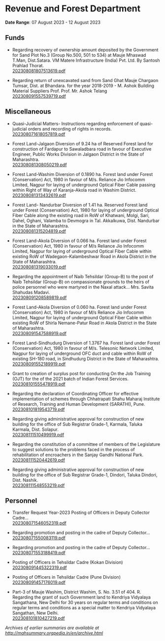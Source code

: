 # Revenue and Forest Department

**Date Range**: 07 August 2023 - 12 August 2023


## Funds
- Regarding recovery of ownership amount deposited by the Government for Sand Plot No.3 (Group No.500, 501 to 534) at Mauje Mhaswad T.Man, Dist.Satara. VM Matere Infrastructure (India) Pvt. Ltd. By Santosh Prahlad Thorat.\
  [202308081807513619.pdf](https://gr.maharashtra.gov.in/Site/Upload/Government%20Resolutions/English/202308081807513619.pdf)

- Regarding return of unexcavated sand from Sand Ghat Mauje Chargaon Tumsar, Dist. at Bhandara. for the year 2018-2019 - M. Ashok Building Material Suppliers Prof. Prof. Mr. Ashok Telang\
  [202308091557539719.pdf](https://gr.maharashtra.gov.in/Site/Upload/Government%20Resolutions/English/202308091557539719.pdf)

## Miscellaneous
- Quasi-Judicial Matters- Instructions regarding enforcement of quasi-judicial orders and recording of rights in records.\
  [202308071618057819.pdf](https://gr.maharashtra.gov.in/Site/Upload/Government%20Resolutions/English/202308071618057819.pdf)

- Forest Land-Jalgaon Diversion of 9.24 ha of Reserved Forest land for construction of Fardapur to Sawaladbara road in favour of Executive Engineer, Public Works Division in Jalgaon District in the State of Maharashtra.\
  [202308081308050219.pdf](https://gr.maharashtra.gov.in/Site/Upload/Government%20Resolutions/English/202308081308050219.pdf)

- Forest Land-Washim Diversion of 0.1890 ha. Forest land under Forest (Conservation) Act, 1980 in favour of M/s. Reliance Jio Infocomm Limited, Nagpur for laying of underground Optical Fiber Cable passing within Right of Way of Karanja-Akola road in Washim District.\
  [202308081313432619.pdf](https://gr.maharashtra.gov.in/Site/Upload/Government%20Resolutions/English/202308081313432619.pdf)

- Forest Land- Nandurbar Diversion of 1.41 ha. Reserved Forest land under Forest (Conservation) Act, 1980 for laying of underground Optical Fiber Cable along the existing road in RoW of Khatwani, Molgi, Sari, Dahel, Oghani, Valamba to Devmogra in Tal. Akkalkuwa, Dist. Nandurbar in the State of Maharashtra.\
  [202308081315204819.pdf](https://gr.maharashtra.gov.in/Site/Upload/Government%20Resolutions/English/202308081315204819.pdf)

- Forest Land-Akola Diversion of 0.066 ha. Forest land under Forest (Conservation) Act, 1980 in favour of M/s Reliance Jio Infocomm Limited, Nagpur for laying of underground Optical Fiber Cable within existing RoW of Wadegaon-Kalambeshwar Road in Akola District in the State of Maharashtra.\
  [202308081319033019.pdf](https://gr.maharashtra.gov.in/Site/Upload/Government%20Resolutions/English/202308081319033019.pdf)

- Regarding the appointment of Naib Tehsildar (Group-B) to the post of Naib Tehsildar (Group-B) on compassionate grounds to the heirs of police personnel who were martyred in the Naxal attack... Mrs. Savita Shahudas Madavi.\
  [202308091208589819.pdf](https://gr.maharashtra.gov.in/Site/Upload/Government%20Resolutions/English/202308091208589819.pdf)

- Forest Land-Akola Diversion of 0.060 ha. Forest land under Forest (Conservation) Act, 1980 in favour of M/s Reliance Jio Infocomm Limited, Nagpur for laying of underground Optical Fiber Cable within existing RoW of Shirla Nemane-Patur Road in Akola District in the State of Maharashtra.\
  [202308091547588919.pdf](https://gr.maharashtra.gov.in/Site/Upload/Government%20Resolutions/English/202308091547588919.pdf)

- Forest Land-Sindhudurg Diversion of 1.3767 ha. Forest land under Forest (Conservation) Act, 1980 in favour of M/s. Telesonic Network Limited, Nagpur for laying of underground OFC duct and cable within RoW of existing SH-180 road, in Sindhudurg District in the State of Maharashtra.\
  [202308091552189919.pdf](https://gr.maharashtra.gov.in/Site/Upload/Government%20Resolutions/English/202308091552189919.pdf)

- Grant to creation of surplus post for conducting On the Job Training (OJT) for the of the 2021 batch of Indian Forest Services.\
  [202308101555478919.pdf](https://gr.maharashtra.gov.in/Site/Upload/Government%20Resolutions/English/202308101555478919.pdf)

- Regarding the declaration of Coordinating Officer for effective implementation of schemes through Chhatrapati Shahu Maharaj Institute of Research, Training and Human Development (SARATHI), Pune.\
  [202308101819543719.pdf](https://gr.maharashtra.gov.in/Site/Upload/Government%20Resolutions/English/202308101819543719.pdf)

- Regarding giving administrative approval for construction of new building for the office of Sub Registrar Grade-1, Karmala, Taluka Karmala, Dist. Solapur.\
  [202308111510499919.pdf](https://gr.maharashtra.gov.in/Site/Upload/Government%20Resolutions/English/202308111510499919.pdf)

- Regarding the constitution of a committee of members of the Legislature to suggest solutions to the problems faced in the process of rehabilitation of encroachers in the Sanjay Gandhi National Park.\
  [202308111520442619.pdf](https://gr.maharashtra.gov.in/Site/Upload/Government%20Resolutions/English/202308111520442619.pdf)

- Regarding giving administrative approval for construction of new building for the office of Sub Registrar Grade-1, Dindori, Taluka Dindori, Dist. Nashik.\
  [202308111548553219.pdf](https://gr.maharashtra.gov.in/Site/Upload/Government%20Resolutions/English/202308111548553219.pdf)

## Personnel
- Transfer Request Year-2023 Posting of Officers in Deputy Collector Cadre...\
  [202308071546052319.pdf](https://gr.maharashtra.gov.in/Site/Upload/Government%20Resolutions/English/202308071546052319.pdf)

- Regarding promotion and posting in the cadre of Deputy Collector...\
  [202308071550083119.pdf](https://gr.maharashtra.gov.in/Site/Upload/Government%20Resolutions/English/202308071550083119.pdf)

- Regarding promotion and posting in the cadre of Deputy Collector...\
  [202308071553188419.pdf](https://gr.maharashtra.gov.in/Site/Upload/Government%20Resolutions/English/202308071553188419.pdf)

- Posting of Officers in Tehsildar Cadre (Kokan Division)\
  [202308091445322319.pdf](https://gr.maharashtra.gov.in/Site/Upload/Government%20Resolutions/English/202308091445322319.pdf)

- Posting of Officers in Tehsildar Cadre (Pune Division)\
  [202308091457176019.pdf](https://gr.maharashtra.gov.in/Site/Upload/Government%20Resolutions/English/202308091457176019.pdf)

- Part-3 of Mauje Washim, District Washim, S. No. 3.51 of 404. R. Regarding the grant of such Government land to Kendriya Vidyalaya Sangathana, New Delhi for 30 years on regular terms and conditions on regular terms and conditions as a special matter to Kendriya Vidyalaya Sangathan, New Delhi.\
  [202308101810427219.pdf](https://gr.maharashtra.gov.in/Site/Upload/Government%20Resolutions/English/202308101810427219.pdf)


*Archives of earlier summaries are available at http://mahsummary.orgpedia.in/en/archive.html*